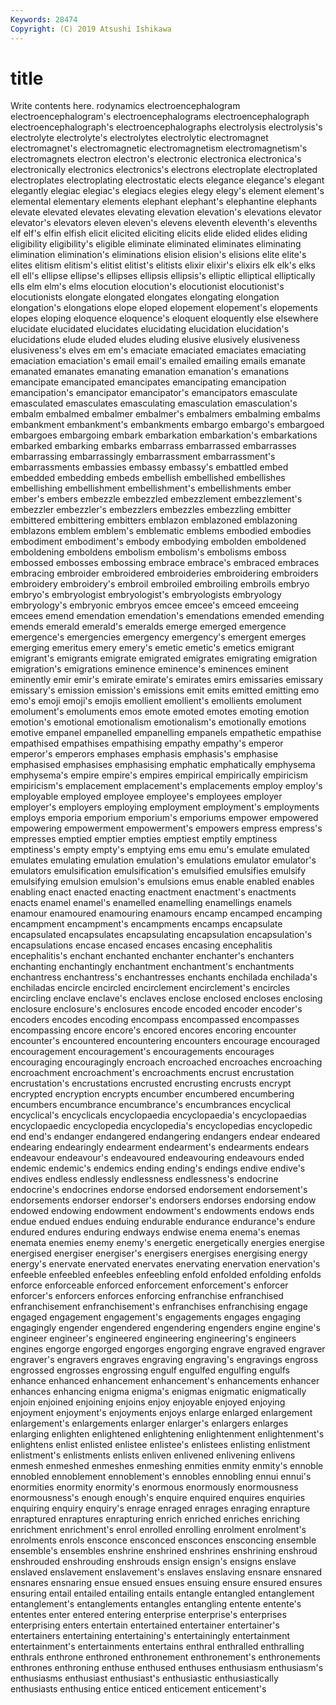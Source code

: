 ```yaml
---
Keywords: 28474
Copyright: (C) 2019 Atsushi Ishikawa
---
```


# title

Write contents here.
rodynamics electroencephalogram
electroencephalogram's electroencephalograms electroencephalograph electroencephalograph's electroencephalographs electrolysis electrolysis's electrolyte electrolyte's electrolytes
electrolytic electromagnet electromagnet's electromagnetic electromagnetism electromagnetism's electromagnets electron electron's electronic
electronica electronica's electronically electronics electronics's electrons electroplate electroplated electroplates electroplating
electrostatic elects elegance elegance's elegant elegantly elegiac elegiac's elegiacs elegies
elegy elegy's element element's elemental elementary elements elephant elephant's elephantine
elephants elevate elevated elevates elevating elevation elevation's elevations elevator elevator's
elevators eleven eleven's elevens eleventh eleventh's elevenths elf elf's elfin
elfish elicit elicited eliciting elicits elide elided elides eliding eligibility
eligibility's eligible eliminate eliminated eliminates eliminating elimination elimination's eliminations elision
elision's elisions elite elite's elites elitism elitism's elitist elitist's elitists
elixir elixir's elixirs elk elk's elks ell ell's ellipse ellipse's
ellipses ellipsis ellipsis's elliptic elliptical elliptically ells elm elm's elms
elocution elocution's elocutionist elocutionist's elocutionists elongate elongated elongates elongating elongation
elongation's elongations elope eloped elopement elopement's elopements elopes eloping eloquence
eloquence's eloquent eloquently else elsewhere elucidate elucidated elucidates elucidating elucidation
elucidation's elucidations elude eluded eludes eluding elusive elusively elusiveness elusiveness's
elves em em's emaciate emaciated emaciates emaciating emaciation emaciation's email
email's emailed emailing emails emanate emanated emanates emanating emanation emanation's
emanations emancipate emancipated emancipates emancipating emancipation emancipation's emancipator emancipator's emancipators
emasculate emasculated emasculates emasculating emasculation emasculation's embalm embalmed embalmer embalmer's
embalmers embalming embalms embankment embankment's embankments embargo embargo's embargoed embargoes
embargoing embark embarkation embarkation's embarkations embarked embarking embarks embarrass embarrassed
embarrasses embarrassing embarrassingly embarrassment embarrassment's embarrassments embassies embassy embassy's embattled
embed embedded embedding embeds embellish embellished embellishes embellishing embellishment embellishment's
embellishments ember ember's embers embezzle embezzled embezzlement embezzlement's embezzler embezzler's
embezzlers embezzles embezzling embitter embittered embittering embitters emblazon emblazoned emblazoning
emblazons emblem emblem's emblematic emblems embodied embodies embodiment embodiment's embody
embodying embolden emboldened emboldening emboldens embolism embolism's embolisms emboss embossed
embosses embossing embrace embrace's embraced embraces embracing embroider embroidered embroideries
embroidering embroiders embroidery embroidery's embroil embroiled embroiling embroils embryo embryo's
embryologist embryologist's embryologists embryology embryology's embryonic embryos emcee emcee's emceed
emceeing emcees emend emendation emendation's emendations emended emending emends emerald
emerald's emeralds emerge emerged emergence emergence's emergencies emergency emergency's emergent
emerges emerging emeritus emery emery's emetic emetic's emetics emigrant emigrant's
emigrants emigrate emigrated emigrates emigrating emigration emigration's emigrations eminence eminence's
eminences eminent eminently emir emir's emirate emirate's emirates emirs emissaries
emissary emissary's emission emission's emissions emit emits emitted emitting emo
emo's emoji emoji's emojis emollient emollient's emollients emolument emolument's emoluments
emos emote emoted emotes emoting emotion emotion's emotional emotionalism emotionalism's
emotionally emotions emotive empanel empanelled empanelling empanels empathetic empathise empathised
empathises empathising empathy empathy's emperor emperor's emperors emphases emphasis emphasis's
emphasise emphasised emphasises emphasising emphatic emphatically emphysema emphysema's empire empire's
empires empirical empirically empiricism empiricism's emplacement emplacement's emplacements employ employ's
employable employed employee employee's employees employer employer's employers employing employment
employment's employments employs emporia emporium emporium's emporiums empower empowered empowering
empowerment empowerment's empowers empress empress's empresses emptied emptier empties emptiest
emptily emptiness emptiness's empty empty's emptying ems emu emu's emulate
emulated emulates emulating emulation emulation's emulations emulator emulator's emulators emulsification
emulsification's emulsified emulsifies emulsify emulsifying emulsion emulsion's emulsions emus enable
enabled enables enabling enact enacted enacting enactment enactment's enactments enacts
enamel enamel's enamelled enamelling enamellings enamels enamour enamoured enamouring enamours
encamp encamped encamping encampment encampment's encampments encamps encapsulate encapsulated encapsulates
encapsulating encapsulation encapsulation's encapsulations encase encased encases encasing encephalitis encephalitis's
enchant enchanted enchanter enchanter's enchanters enchanting enchantingly enchantment enchantment's enchantments
enchantress enchantress's enchantresses enchants enchilada enchilada's enchiladas encircle encircled encirclement
encirclement's encircles encircling enclave enclave's enclaves enclose enclosed encloses enclosing
enclosure enclosure's enclosures encode encoded encoder encoder's encoders encodes encoding
encompass encompassed encompasses encompassing encore encore's encored encores encoring encounter
encounter's encountered encountering encounters encourage encouraged encouragement encouragement's encouragements encourages
encouraging encouragingly encroach encroached encroaches encroaching encroachment encroachment's encroachments encrust
encrustation encrustation's encrustations encrusted encrusting encrusts encrypt encrypted encryption encrypts
encumber encumbered encumbering encumbers encumbrance encumbrance's encumbrances encyclical encyclical's encyclicals
encyclopaedia encyclopaedia's encyclopaedias encyclopaedic encyclopedia encyclopedia's encyclopedias encyclopedic end end's
endanger endangered endangering endangers endear endeared endearing endearingly endearment endearment's
endearments endears endeavour endeavour's endeavoured endeavouring endeavours ended endemic endemic's
endemics ending ending's endings endive endive's endives endless endlessly endlessness
endlessness's endocrine endocrine's endocrines endorse endorsed endorsement endorsement's endorsements endorser
endorser's endorsers endorses endorsing endow endowed endowing endowment endowment's endowments
endows ends endue endued endues enduing endurable endurance endurance's endure
endured endures enduring endways endwise enema enema's enemas enemata enemies
enemy enemy's energetic energetically energies energise energised energiser energiser's energisers
energises energising energy energy's enervate enervated enervates enervating enervation enervation's
enfeeble enfeebled enfeebles enfeebling enfold enfolded enfolding enfolds enforce enforceable
enforced enforcement enforcement's enforcer enforcer's enforcers enforces enforcing enfranchise enfranchised
enfranchisement enfranchisement's enfranchises enfranchising engage engaged engagement engagement's engagements engages
engaging engagingly engender engendered engendering engenders engine engine's engineer engineer's
engineered engineering engineering's engineers engines engorge engorged engorges engorging engrave
engraved engraver engraver's engravers engraves engraving engraving's engravings engross engrossed
engrosses engrossing engulf engulfed engulfing engulfs enhance enhanced enhancement enhancement's
enhancements enhancer enhances enhancing enigma enigma's enigmas enigmatic enigmatically enjoin
enjoined enjoining enjoins enjoy enjoyable enjoyed enjoying enjoyment enjoyment's enjoyments
enjoys enlarge enlarged enlargement enlargement's enlargements enlarger enlarger's enlargers enlarges
enlarging enlighten enlightened enlightening enlightenment enlightenment's enlightens enlist enlisted enlistee
enlistee's enlistees enlisting enlistment enlistment's enlistments enlists enliven enlivened enlivening
enlivens enmesh enmeshed enmeshes enmeshing enmities enmity enmity's ennoble ennobled
ennoblement ennoblement's ennobles ennobling ennui ennui's enormities enormity enormity's enormous
enormously enormousness enormousness's enough enough's enquire enquired enquires enquiries enquiring
enquiry enquiry's enrage enraged enrages enraging enrapture enraptured enraptures enrapturing
enrich enriched enriches enriching enrichment enrichment's enrol enrolled enrolling enrolment
enrolment's enrolments enrols ensconce ensconced ensconces ensconcing ensemble ensemble's ensembles
enshrine enshrined enshrines enshrining enshroud enshrouded enshrouding enshrouds ensign ensign's
ensigns enslave enslaved enslavement enslavement's enslaves enslaving ensnare ensnared ensnares
ensnaring ensue ensued ensues ensuing ensure ensured ensures ensuring entail
entailed entailing entails entangle entangled entanglement entanglement's entanglements entangles entangling
entente entente's ententes enter entered entering enterprise enterprise's enterprises enterprising
enters entertain entertained entertainer entertainer's entertainers entertaining entertaining's entertainingly entertainment
entertainment's entertainments entertains enthral enthralled enthralling enthrals enthrone enthroned enthronement
enthronement's enthronements enthrones enthroning enthuse enthused enthuses enthusiasm enthusiasm's enthusiasms
enthusiast enthusiast's enthusiastic enthusiastically enthusiasts enthusing entice enticed enticement enticement's

